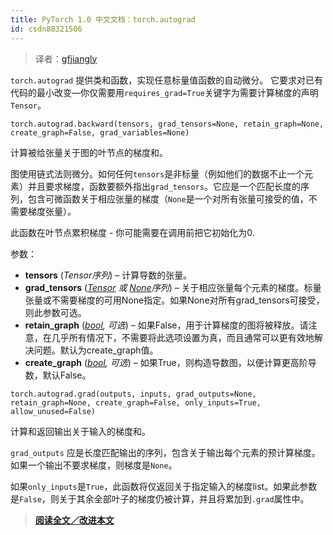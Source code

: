 ```yaml
---
title: PyTorch 1.0 中文文档：torch.autograd
id: csdn88321506
---
```


> 译者：[gfjiangly](https://github.com/gfjiangly)

`torch.autograd` 提供类和函数，实现任意标量值函数的自动微分。 它要求对已有代码的最小改变—你仅需要用`requires_grad=True`关键字为需要计算梯度的声明`Tensor`。

```
torch.autograd.backward(tensors, grad_tensors=None, retain_graph=None, create_graph=False, grad_variables=None) 
```

计算被给张量关于图的叶节点的梯度和。

图使用链式法则微分。如何任何`tensors`是非标量（例如他们的数据不止一个元素）并且要求梯度，函数要额外指出`grad_tensors`。它应是一个匹配长度的序列，包含可微函数关于相应张量的梯度（`None`是一个对所有张量可接受的值，不需要梯度张量）。

此函数在叶节点累积梯度 - 你可能需要在调用前把它初始化为0.

参数：

*   **tensors** (*Tensor序列*) – 计算导数的张量。
*   **grad_tensors** (*[*Tensor*](tensors.html#torch.Tensor "torch.Tensor") *或* [*None*](https://docs.python.org/3/library/constants.html#None "(in Python v3.7)")序列*) – 关于相应张量每个元素的梯度。标量张量或不需要梯度的可用None指定。如果None对所有grad_tensors可接受，则此参数可选。
*   **retain_graph** ([*bool*](https://docs.python.org/3/library/functions.html#bool "(in Python v3.7)")*,* *可选*) – 如果False，用于计算梯度的图将被释放。请注意，在几乎所有情况下，不需要将此选项设置为真，而且通常可以更有效地解决问题。默认为create_graph值。
*   **create_graph** ([*bool*](https://docs.python.org/3/library/functions.html#bool "(in Python v3.7)")*,* *可选*) – 如果True，则构造导数图，以便计算更高阶导数，默认False。

```
torch.autograd.grad(outputs, inputs, grad_outputs=None, retain_graph=None, create_graph=False, only_inputs=True, allow_unused=False) 
```

计算和返回输出关于输入的梯度和。

`grad_outputs` 应是长度匹配输出的序列，包含关于输出每个元素的预计算梯度。如果一个输出不要求梯度，则梯度是`None`。

如果`only_inputs`是`True`，此函数将仅返回关于指定输入的梯度list。如果此参数是`False`，则关于其余全部叶子的梯度仍被计算，并且将累加到`.grad`属性中。

> [**阅读全文／改进本文**](https://github.com/apachecn/pytorch-doc-zh/blob/master/docs/1.0/autograd.md)